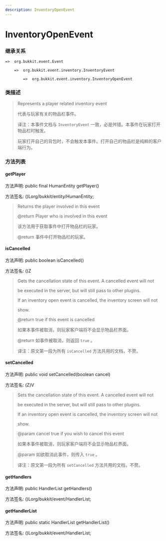 ```yaml
---
description: InventoryOpenEvent
---
```


# InventoryOpenEvent

### 继承关系

    =>  org.bukkit.event.Event

        =>  org.bukkit.event.inventory.InventoryEvent

            =>  org.bukkit.event.inventory.InventoryOpenEvent

### 类描述

> Represents a player related inventory event
>
> 代表与玩家有关的物品栏事件。
>
> 译注：本事件文档与 `InventoryEvent` 一致，必是舛错。本事件在玩家打开物品栏时触发。
>
> 玩家打开自己的背包时，不会触发本事件。打开自己的物品栏是纯粹的客户端行为。

### 方法列表

#### getPlayer

方法声明: public final HumanEntity getPlayer()

方法签名: ()Lorg/bukkit/entity/HumanEntity;

> Returns the player involved in this event
>
> @return Player who is involved in this event
>
> 该方法用于获取事件中打开物品栏的玩家。
>
> @return 事件中打开物品栏的玩家。

#### isCancelled

方法声明: public boolean isCancelled()

方法签名: ()Z

> Gets the cancellation state of this event. A cancelled event will not
>
> be executed in the server, but will still pass to other plugins.
>
> <p>
>
> If an inventory open event is cancelled, the inventory screen will not
>
> show.
>
> @return true if this event is cancelled
>
> 如果本事件被取消，则玩家客户端将不会显示物品栏界面。
>
> @return 如事件被取消，则返回 `true` 。
>
> 译注：原文第一段为所有 `isCancelled` 方法共用的文档，不赘。

#### setCancelled

方法声明: public void setCancelled(boolean cancel)

方法签名: (Z)V

> Sets the cancellation state of this event. A cancelled event will not
>
> be executed in the server, but will still pass to other plugins.
>
> <p>
>
> If an inventory open event is cancelled, the inventory screen will not
>
> show.
>
> @param cancel true if you wish to cancel this event
>
> 如果本事件被取消，则玩家客户端将不会显示物品栏界面。
>
> @param 如欲取消此事件，则传入 `true` 。
>
> 译注：原文第一段为所有 `setCancelled` 方法共用的文档，不赘。

#### getHandlers

方法声明: public HandlerList getHandlers()

方法签名: ()Lorg/bukkit/event/HandlerList;

#### getHandlerList

方法声明: public static HandlerList getHandlerList()

方法签名: ()Lorg/bukkit/event/HandlerList;